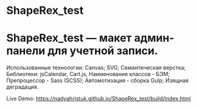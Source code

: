 # ShapeRex_test


# ShapeRex_test — макет админ-панели для учетной записи.

Использованные технологии:
Canvas;
SVG;
Семантическая верстка;
Библиотеки: jsCalendar, Cart.js, 
Наименование классов - БЭМ;
Препроцессор - Sass (SCSS);
Автомотизация - сборка Gulp; 
Изящная деградация.

Live Demo: https://nadyahristuk.github.io/ShapeRex_test/build/index.html
